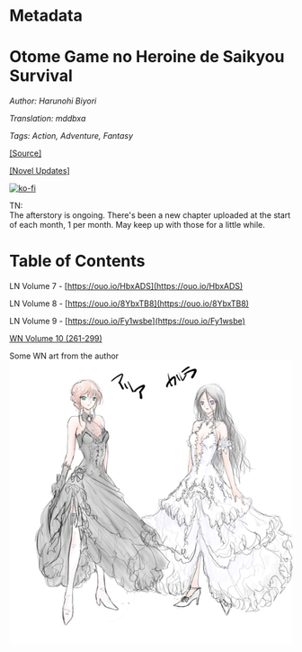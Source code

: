 # Metadata

# Otome Game no Heroine de Saikyou Survival  

_Author:_ _Harunohi Biyori_

_Translation: mddbxa_

_Tags: Action, Adventure, Fantasy_

[\[Source\]](https://ncode.syosetu.com/n1391fj/)

[\[Novel Updates\]](https://www.novelupdates.com/series/otome-game-no-heroine-de-saikyou-survival-wn/)

[![ko-fi](https://ko-fi.com/img/githubbutton_sm.svg)](https://ko-fi.com/I2I117SQUE)

TN:  
The afterstory is ongoing. There's been a new chapter uploaded at the start of each month, 1 per month. May keep up with those for a little while.


# Table of Contents

LN Volume 7 - [https://ouo.io/HbxADS](https://ouo.io/HbxADS)

LN Volume 8 - [https://ouo.io/8YbxTB8](https://ouo.io/8YbxTB8)

LN Volume 9 - [https://ouo.io/Fy1wsbe](https://ouo.io/Fy1wsbe)

[WN Volume 10 (261-299)](Volume%2010/readme.md)


Some WN art from the author
![](illustration_v9.jpg)
